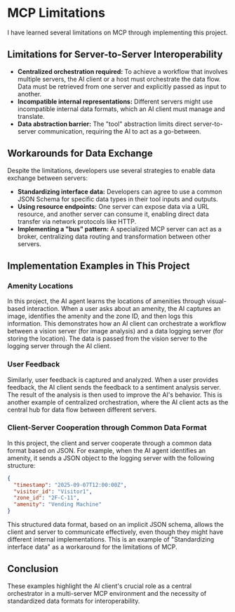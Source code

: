 #  MCP Limitations

I have learned several limitations on MCP through implementing this project.

## Limitations for Server-to-Server Interoperability

*   **Centralized orchestration required:** To achieve a workflow that involves multiple servers, the AI client or a host must orchestrate the data flow. Data must be retrieved from one server and explicitly passed as input to another.
*   **Incompatible internal representations:** Different servers might use incompatible internal data formats, which an AI client must manage and translate.
*   **Data abstraction barrier:** The "tool" abstraction limits direct server-to-server communication, requiring the AI to act as a go-between.

## Workarounds for Data Exchange

Despite the limitations, developers use several strategies to enable data exchange between servers:

*   **Standardizing interface data:** Developers can agree to use a common JSON Schema for specific data types in their tool inputs and outputs.
*   **Using resource endpoints:** One server can expose data via a URL resource, and another server can consume it, enabling direct data transfer via network protocols like HTTP.
*   **Implementing a "bus" pattern:** A specialized MCP server can act as a broker, centralizing data routing and transformation between other servers.

## Implementation Examples in This Project

### Amenity Locations

In this project, the AI agent learns the locations of amenities through visual-based interaction. When a user asks about an amenity, the AI captures an image, identifies the amenity and the zone ID, and then logs this information. This demonstrates how an AI client can orchestrate a workflow between a vision server (for image analysis) and a data logging server (for storing the location). The data is passed from the vision server to the logging server through the AI client.

### User Feedback

Similarly, user feedback is captured and analyzed. When a user provides feedback, the AI client sends the feedback to a sentiment analysis server. The result of the analysis is then used to improve the AI's behavior. This is another example of centralized orchestration, where the AI client acts as the central hub for data flow between different servers.

### Client-Server Cooperation through Common Data Format

In this project, the client and server cooperate through a common data format based on JSON. For example, when the AI agent identifies an amenity, it sends a JSON object to the logging server with the following structure:

```json
{
  "timestamp": "2025-09-07T12:00:00Z",
  "visitor_id": "Visitor1",
  "zone_id": "2F-C-11",
  "amenity": "Vending Machine"
}
```

This structured data format, based on an implicit JSON schema, allows the client and server to communicate effectively, even though they might have different internal implementations. This is an example of "Standardizing interface data" as a workaround for the limitations of MCP.

## Conclusion

These examples highlight the AI client's crucial role as a central orchestrator in a multi-server MCP environment and the necessity of standardized data formats for interoperability.